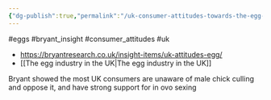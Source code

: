 ```yaml
---
{"dg-publish":true,"permalink":"/uk-consumer-attitudes-towards-the-egg-industry/","created":"2025-10-23T17:42:43.249+01:00","updated":"2025-10-23T18:06:08.665+01:00"}
---
```


#eggs #bryant_insight #consumer_attitudes #uk 

- https://bryantresearch.co.uk/insight-items/uk-attitudes-egg/
- [[The egg industry in the UK\|The egg industry in the UK]] 


Bryant showed the most UK consumers are unaware of male chick culling and oppose it, and have strong support for in ovo sexing